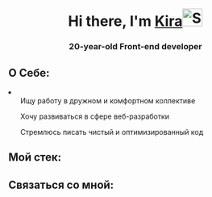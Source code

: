 <h1 align="center">Hi there, I'm <a href="https://kimurzz.site">Kira</a><img src="https://raw.githubusercontent.com/Tarikul-Islam-Anik/Animated-Fluent-Emojis/master/Emojis/Animals/Spouting%20Whale.png" alt="Spouting Whale" width="40" height="35" /></h1>
<h3 align="center">20-year-old Front-end developer</h3>

<h2>О Себе:</h2>

<li>
  <ul>Ищу работу в дружном и комфортном коллективе</ul>
  <ul>Хочу развиваться в сфере веб-разработки</ul>
  <ul>Стремлюсь писать чистый и оптимизированный код</ul>
  <ulВладею английским на уровне A2></ul>
</li>

<h2>Мой стек:</h2>


<h2>Связаться со мной:</h2>
